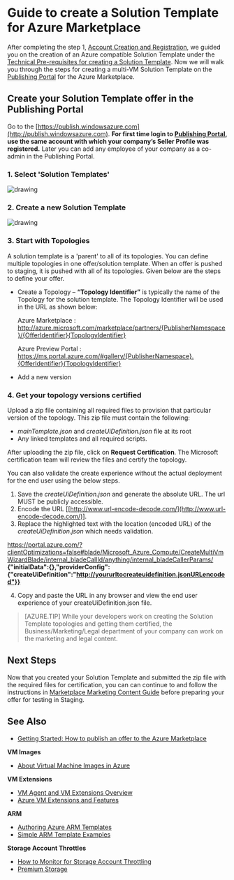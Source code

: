 <properties
   pageTitle="Guide to creating a Solution Template for the  Marketplace | Microsoft Azure"
   description="Detailed instructions of how to create, certify and deploy a Multi-VM Image Solution Template for purchase on the Azure Marketplace."
   services="marketplace-publishing"
   documentationCenter=""
   authors="HannibalSII"
   manager=""
   editor=""/>

   <tags
      ms.service="marketplace-publishing"
      ms.devlang="na"
      ms.topic="article"
      ms.tgt_pltfrm="na"
      ms.workload="na"
      ms.date="10/09/2015"
      ms.author="hascipio; v-divte" />

# Guide to create a Solution Template for Azure Marketplace
After completing the step 1, [Account Creation and Registration][link-acct-creation], we guided you on the creation of an Azure compatible Solution Template under the [Technical Pre-requisites for creating a Solution Template](marketplace-publishing-solution-template-creation-prerequisites.md). Now we will walk you through the steps for creating a multi-VM Solution Template on the [Publishing Portal][link-pubportal] for the Azure Marketplace.

## Create your Solution Template offer in the Publishing Portal
Go to the [https://publish.windowsazure.com](http://publish.windowsazure.com). **For first time login to [Publishing Portal](https://publish.windowsazure.com/), use the same account with which your company’s Seller Profile was registered.** Later you can add any employee of your company as a co-admin in the Publishing Portal.

### 1. Select 'Solution Templates'

  ![drawing][img-pubportal-menu-sol-templ]

### 2. Create a new Solution Template

  ![drawing][img-pubportal-sol-templ-new]

### 3. Start with Topologies
A solution template is a 'parent' to all of its topologies. You can define multiple topologies in one offer/solution template. When an offer is pushed to staging, it is pushed with all of its topologies. Given below are the steps to define your offer.     
- Create a Topology – **“Topology Identifier”** is typically the name of the Topology for the solution template. The Topology Identifier will be used in the URL as shown below:

  Azure Marketplace :
http://azure.microsoft.com/marketplace/partners/{PublisherNamespace}/{OfferIdentifier}{TopologyIdentifier}

  Azure Preview Portal :
https://ms.portal.azure.com/#gallery/{PublisherNamespace}.{OfferIdentifier}{TopologyIdentifier}

- Add a new version  

### 4. Get your topology versions certified
Upload a zip file containing all required files to provision that particular version of the topology. This zip file must contain the following:
- *mainTemplate.json* and *createUiDefinition.json* file at its root
- Any linked templates and all required scripts.

After uploading the zip file, click on **Request Certification**. The Microsoft certification team will review the files and certify the topology.

You can also validate the create experience without the actual deployment for the end user using the below steps.

1. Save the *createUiDefinition.json* and generate the absolute URL. The url MUST be publicly accessible.
2. Encode the URL [[http://www.url-encode-decode.com/](http://www.url-encode-decode.com/)].
3. Replace the highlighted text with the location (encoded URL) of the *createUiDefinition.json* which needs validation.

  https://portal.azure.com/?clientOptimizations=false#blade/Microsoft_Azure_Compute/CreateMultiVmWizardBlade/internal_bladeCallId/anything/internal_bladeCallerParams/ **{"initialData":{},"providerConfig":{"createUiDefinition":"http://yoururltocreateuidefinition.jsonURLencoded"}}**
  
4. Copy and paste the URL in any browser and view the end user experience of your createUiDefinition.json file.

> [AZURE.TIP] While your developers work on creating the Solution Template topologies and getting them certified, the Business/Marketing/Legal department of your company can work on the marketing and legal content.

## Next Steps
Now that you created your Solution Template and submitted the zip file with the required files for certification, you can can continue to and follow the instructions in [Marketplace Marketing Content Guide](marketplace-publishing-push-to-staging.md) before preparing your offer for testing in Staging.

## See Also
- [Getting Started: How to publish an offer to the Azure Marketplace](marketplace-publishing-getting-started.md)

**VM Images**
- [About Virtual Machine Images in Azure](https://msdn.microsoft.com/library/azure/dn790290.aspx)

**VM Extensions**
- [VM Agent and VM Extensions Overview](https://msdn.microsoft.com/library/azure/dn832621.aspx)
- [Azure VM Extensions and Features](https://msdn.microsoft.com/library/azure/dn606311.aspx)

**ARM**
- [Authoring Azure ARM Templates](../resource-group-authoring-templates/)
- [Simple ARM Template Examples](https://github.com/rjmax/ArmExamples)

**Storage Account Throttles**
- [How to Monitor for Storage Account Throttling](http://blogs.msdn.com/b/mast/archive/2014/08/02/how-to-monitor-for-storage-account-throttling.aspx)
- [Premium Storage](../storage/storage-premium-storage-preview-portal/#scalability-and-performance-targets-when-using-premium-storage)

[img-pubportal-menu-sol-templ]:media/marketplace-publishing-solution-template-creation/pubportal-menu-solution-templates.png
[img-pubportal-sol-templ-new]:media/marketplace-publishing-solution-template-creation/pubportal-solution-template-new.png
[link-acct-creation]:marketplace-publishing-microsoft-accounts-creation-registration.md
[link-pubportal]:https://publish.windowsazure.com

